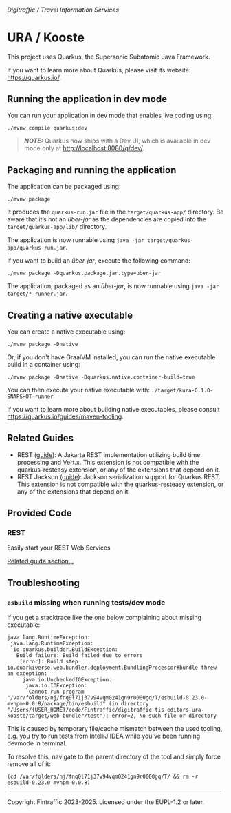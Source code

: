 ###### Digitraffic / Travel Information Services

# URA / Kooste

This project uses Quarkus, the Supersonic Subatomic Java Framework.

If you want to learn more about Quarkus, please visit its website: <https://quarkus.io/>.

## Running the application in dev mode

You can run your application in dev mode that enables live coding using:

```shell script
./mvnw compile quarkus:dev
```

> **_NOTE:_**  Quarkus now ships with a Dev UI, which is available in dev mode only at <http://localhost:8080/q/dev/>.

## Packaging and running the application

The application can be packaged using:

```shell script
./mvnw package
```

It produces the `quarkus-run.jar` file in the `target/quarkus-app/` directory.
Be aware that it’s not an _über-jar_ as the dependencies are copied into the `target/quarkus-app/lib/` directory.

The application is now runnable using `java -jar target/quarkus-app/quarkus-run.jar`.

If you want to build an _über-jar_, execute the following command:

```shell script
./mvnw package -Dquarkus.package.jar.type=uber-jar
```

The application, packaged as an _über-jar_, is now runnable using `java -jar target/*-runner.jar`.

## Creating a native executable

You can create a native executable using:

```shell script
./mvnw package -Dnative
```

Or, if you don't have GraalVM installed, you can run the native executable build in a container using:

```shell script
./mvnw package -Dnative -Dquarkus.native.container-build=true
```

You can then execute your native executable with: `./target/kura-0.1.0-SNAPSHOT-runner`

If you want to learn more about building native executables, please consult <https://quarkus.io/guides/maven-tooling>.

## Related Guides

- REST ([guide](https://quarkus.io/guides/rest)): A Jakarta REST implementation utilizing build time processing and Vert.x. This extension is not compatible with the quarkus-resteasy extension, or any of the extensions that depend on it.
- REST Jackson ([guide](https://quarkus.io/guides/rest#json-serialisation)): Jackson serialization support for Quarkus REST. This extension is not compatible with the quarkus-resteasy extension, or any of the extensions that depend on it

## Provided Code

### REST

Easily start your REST Web Services

[Related guide section...](https://quarkus.io/guides/getting-started-reactive#reactive-jax-rs-resources)

## Troubleshooting

### `esbuild` missing when running tests/dev mode

If you get a stacktrace like the one below complaining about missing executable:

```
java.lang.RuntimeException:
 java.lang.RuntimeException:
  io.quarkus.builder.BuildException:
   Build failure: Build failed due to errors
    [error]: Build step io.quarkiverse.web.bundler.deployment.BundlingProcessor#bundle threw an exception:
     java.io.UncheckedIOException:
      java.io.IOException:
       Cannot run program "/var/folders/nj/fnq0l71j37v94vqm0241gn9r0000gq/T/esbuild-0.23.0-mvnpm-0.0.8/package/bin/esbuild" (in directory "/Users/{USER_HOME}/code/Fintraffic/digitraffic-tis-editors-ura-kooste/target/web-bundler/test"): error=2, No such file or directory
```

This is caused by temporary file/cache mismatch between the used tooling, e.g. you try to run tests from IntelliJ 
IDEA while you've been running devmode in terminal.

To resolve this, navigate to the parent directory of the tool and simply force remove all of it:
```shell
(cd /var/folders/nj/fnq0l71j37v94vqm0241gn9r0000gq/T/ && rm -r esbuild-0.23.0-mvnpm-0.0.8)
```

---

Copyright Fintraffic 2023-2025. Licensed under the EUPL-1.2 or later.
